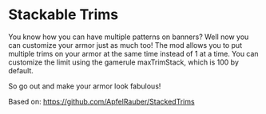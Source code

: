 # Stackable Trims

You know how you can have multiple patterns on banners? Well now you can customize your armor just as much too!
The mod allows you to put multiple trims on your armor at the same time instead of 1 at a time. You can customize the limit using the gamerule maxTrimStack, which is 100 by default.

So go out and make your armor look fabulous!

Based on: https://github.com/ApfelRauber/StackedTrims
 
